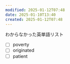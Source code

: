 ```yaml
---
modified: 2025-01-12T07:48
date: 2025-01-10T13:40
created: 2025-01-12T07:48
---
```



わからなかった英単語リスト
- [ ] poverty
- [ ] originated
- [ ] patient